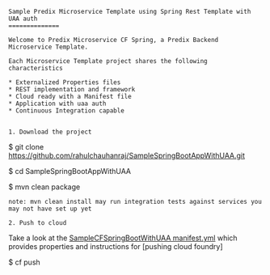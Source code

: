 ```
Sample Predix Microservice Template using Spring Rest Template with UAA auth
==============

Welcome to Predix Microservice CF Spring, a Predix Backend Microservice Template.  

Each Microservice Template project shares the following characteristics

* Externalized Properties files
* REST implementation and framework
* Cloud ready with a Manifest file
* Application with uaa auth
* Continuous Integration capable


1. Download the project   
  ```
  $ git clone https://github.com/rahulchauhanraj/SampleSpringBootAppWithUAA.git
  
  $ cd SampleSpringBootAppWithUAA
  
  $ mvn clean package  
  
    note: mvn clean install may run integration tests against services you may not have set up yet
  ```
2. Push to cloud  
  ```
  Take a look at the [SampleCFSpringBootWithUAA manifest.yml](manifest.yml) which provides properties and instructions for [pushing cloud foundry]

  $ cf push 
 
